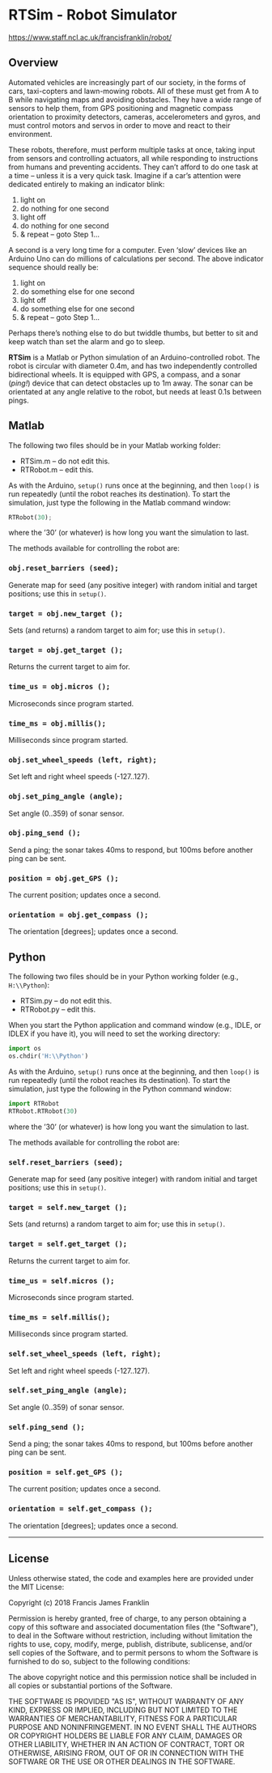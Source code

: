 RTSim - Robot Simulator
=======================

https://www.staff.ncl.ac.uk/francisfranklin/robot/

## Overview

Automated vehicles are increasingly part of our society, in the forms of cars, taxi-copters and lawn-mowing robots. All of these must get from A to B while navigating maps and avoiding obstacles. They have a wide range of sensors to help them, from GPS positioning and magnetic compass orientation to proximity detectors, cameras, accelerometers and gyros, and must control motors and servos in order to move and react to their environment.

These robots, therefore, must perform multiple tasks at once, taking input from sensors and controlling actuators, all while responding to instructions from humans and preventing accidents. They can’t afford to do one task at a time – unless it is a very quick task. Imagine if a car’s attention were dedicated entirely to making an indicator blink:

1. light on
2. do nothing for one second
3. light off
4. do nothing for one second
5. & repeat – goto Step 1…

A second is a very long time for a computer. Even ‘slow’ devices like an Arduino Uno can do millions of calculations per second. The above indicator sequence should really be:

1. light on
2. do something else for one second
3. light off
4. do something else for one second
5. & repeat – goto Step 1…

Perhaps there’s nothing else to do but twiddle thumbs, but better to sit and keep watch than set the alarm and go to sleep.

**RTSim** is a Matlab or Python simulation of an Arduino-controlled robot. The robot is circular with diameter 0.4m, and has two independently controlled bidirectional wheels. It is equipped with GPS, a compass, and a sonar (*ping!*) device that can detect obstacles up to 1m away. The sonar can be orientated at any angle relative to the robot, but needs at least 0.1s between pings.

## Matlab

The following two files should be in your Matlab working folder:

- RTSim.m – do not edit this.
- RTRobot.m – edit this.

As with the Arduino, `setup()` runs once at the beginning, and then `loop()` is run repeatedly (until the robot reaches its destination). To start the simulation, just type the following in the Matlab command window:
```python
RTRobot(30);
```
where the ’30’ (or whatever) is how long you want the simulation to last.

The methods available for controlling the robot are:

### `obj.reset_barriers (seed);`
Generate map for seed (any positive integer) with random initial and target positions; use this in `setup()`.
### `target = obj.new_target ();`
Sets (and returns) a random target to aim for; use this in `setup()`.
### `target = obj.get_target ();`
Returns the current target to aim for.
### `time_us = obj.micros ();`
Microseconds since program started.
### `time_ms = obj.millis();`
Milliseconds since program started.
### `obj.set_wheel_speeds (left, right);`
Set left and right wheel speeds (-127..127).
### `obj.set_ping_angle (angle);`
Set angle (0..359) of sonar sensor.
### `obj.ping_send ();`
Send a ping; the sonar takes 40ms to respond, but 100ms before another ping can be sent.
### `position = obj.get_GPS ();`
The current position; updates once a second.
### `orientation = obj.get_compass ();`
The orientation [degrees]; updates once a second. 

## Python

The following two files should be in your Python working folder (e.g., `H:\\Python`):

- RTSim.py – do not edit this.
- RTRobot.py – edit this.

When you start the Python application and command window (e.g., IDLE, or IDLEX if you have it), you will need to set the working directory:
```python
import os
os.chdir('H:\\Python')
```

As with the Arduino, `setup()` runs once at the beginning, and then `loop()` is run repeatedly (until the robot reaches its destination). To start the simulation, just type the following in the Python command window:
```python
import RTRobot
RTRobot.RTRobot(30)
```
where the ’30’ (or whatever) is how long you want the simulation to last.

The methods available for controlling the robot are:

### `self.reset_barriers (seed);`
Generate map for seed (any positive integer) with random initial and target positions; use this in `setup()`.
### `target = self.new_target ();`
Sets (and returns) a random target to aim for; use this in `setup()`.
### `target = self.get_target ();`
Returns the current target to aim for.
### `time_us = self.micros ();`
Microseconds since program started.
### `time_ms = self.millis();`
Milliseconds since program started.
### `self.set_wheel_speeds (left, right);`
Set left and right wheel speeds (-127..127).
### `self.set_ping_angle (angle);`
Set angle (0..359) of sonar sensor.
### `self.ping_send ();`
Send a ping; the sonar takes 40ms to respond, but 100ms before another ping can be sent.
### `position = self.get_GPS ();`
The current position; updates once a second.
### `orientation = self.get_compass ();`
The orientation [degrees]; updates once a second. 

--------

## License

Unless otherwise stated, the code and examples here are
provided under the MIT License:

Copyright (c) 2018 Francis James Franklin

Permission is hereby granted, free of charge, to any person
obtaining a copy of this software and associated
documentation files (the "Software"), to deal in the
Software without restriction, including without limitation
the rights to use, copy, modify, merge, publish,
distribute, sublicense, and/or sell copies of the Software,
and to permit persons to whom the Software is furnished to
do so, subject to the following conditions:

The above copyright notice and this permission notice shall
be included in all copies or substantial portions of the
Software.

THE SOFTWARE IS PROVIDED "AS IS", WITHOUT WARRANTY OF ANY
KIND, EXPRESS OR IMPLIED, INCLUDING BUT NOT LIMITED TO THE
WARRANTIES OF MERCHANTABILITY, FITNESS FOR A PARTICULAR
PURPOSE AND NONINFRINGEMENT. IN NO EVENT SHALL THE AUTHORS
OR COPYRIGHT HOLDERS BE LIABLE FOR ANY CLAIM, DAMAGES OR
OTHER LIABILITY, WHETHER IN AN ACTION OF CONTRACT, TORT OR
OTHERWISE, ARISING FROM, OUT OF OR IN CONNECTION WITH THE
SOFTWARE OR THE USE OR OTHER DEALINGS IN THE SOFTWARE.
